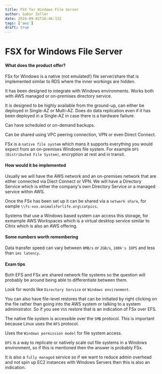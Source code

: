 ```yaml
---
title: FSX for Windows File Server
author: Gabor Zeller
date: 2024-09-01T16:46:13Z
tags: ['aws']
draft: true
---
```


# FSX for Windows File Server

#### What does the product offer?

FSx for Windows is a native (not emulated!) file server/share that is implemented similar to RDS where the inner workings are hidden.

It has been designed to integrate with Windows environments. Works both with AWS managed or on-premises directory service.

It is designed to be highly available from the ground-up, can either be deployed in Single-AZ or Multi-AZ. Does do data replication even if it has been deployed in a Single-AZ in case there is a hardware failiure.

Can have scheduled or on-demand backups.

Can be shared using VPC peering connection, VPN or even Direct Connect.

FSx is a `native file system` which mans it supports everything you would expect from an on-premises Windows file system. For example `DFS (Distributed File System)`, encryption at rest and in transit.

#### How would it be implemented

Usually we will have the AWS network and an on-premises network that are either connected via Diect Connect or VPN. We will have a Directory Service which is either the company's own Directory Service or a managed service within AWS.

Once the FSx has been set up it can be shared via a `network share`, for eample `\\fs-xxx.animalsforlife.org\catpics`.

Systems that use a Windows based system can access this storage, for exmample AWS Workspaces which is a virtual desktop service similar to Citrix which is also an AWS offering.

#### Some numbers worth remembering

Data transfer speed can vary between `8MB/s` or `2GB/s`, `100k's IOPS` and less than `1ms latency`.

#### Exam tips

Both EFS and FSx are shared network file systems so the question will probably be around being able to differentiate between them.

Look for words like `Directory Service` or `Windows environment`.

You can also have file-level restores that can be initiated by right clicking on the file rather than going into the AWS system or talking to a system administrator. So if you see `VSS` restore that is an indication of FSx over EFS.

The native file system is accessible over the `SMB` protocol. This is important because Linux uses the `NFS` protocol.

Uses the `Windows permission model` for file system access.

`DFS` is a way to replicate or natively scale out file systems in a Windows environment, so if this is mentioned then the answer is probably FSx.

It is also a `fully managed` service so if we want to reduce admin overhead and not spin up EC2 instances with Windows Servers then this is also an indication.
